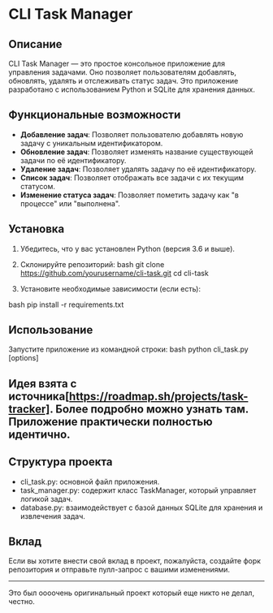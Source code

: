 # CLI Task Manager

## Описание

CLI Task Manager — это простое консольное приложение для управления задачами. Оно позволяет пользователям добавлять, обновлять, удалять и отслеживать статус задач. Это приложение разработано с использованием Python и SQLite для хранения данных.

## Функциональные возможности

- **Добавление задач**: Позволяет пользователю добавлять новую задачу с уникальным идентификатором.
- **Обновление задач**: Позволяет изменять название существующей задачи по её идентификатору.
- **Удаление задач**: Позволяет удалять задачу по её идентификатору.
- **Список задач**: Позволяет отображать все задачи с их текущим статусом.
- **Изменение статуса задач**: Позволяет пометить задачу как "в процессе" или "выполнена".

## Установка

1. Убедитесь, что у вас установлен Python (версия 3.6 и выше).
2. Склонируйте репозиторий:
bash
   git clone https://github.com/yourusername/cli-task.git
   cd cli-task
   

3. Установите необходимые зависимости (если есть):

   
bash
   pip install -r requirements.txt
   

## Использование

Запустите приложение из командной строки:
bash
python cli_task.py <command> [options]

## Идея взята с источника[https://roadmap.sh/projects/task-tracker]. Более подробно можно узнать там. Приложение практически полностью идентично.


## Структура проекта

- cli_task.py: основной файл приложения.
- task_manager.py: содержит класс TaskManager, который управляет логикой задач.
- database.py: взаимодействует с базой данных SQLite для хранения и извлечения задач.

## Вклад

Если вы хотите внести свой вклад в проект, пожалуйста, создайте форк репозитория и отправьте пулл-запрос с вашими изменениями.

---

Это был оооочень оригинальный проект который еще никто не делал, честно.
   

